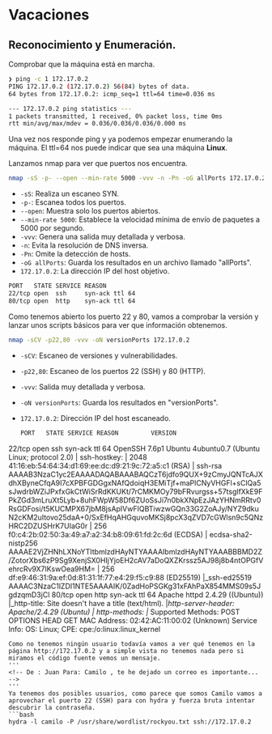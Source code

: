 # Vacaciones

## Reconocimiento y Enumeración.

Comprobar que la máquina está en marcha.

```bash
❯ ping -c 1 172.17.0.2
PING 172.17.0.2 (172.17.0.2) 56(84) bytes of data.
64 bytes from 172.17.0.2: icmp_seq=1 ttl=64 time=0.036 ms

--- 172.17.0.2 ping statistics ---
1 packets transmitted, 1 received, 0% packet loss, time 0ms
rtt min/avg/max/mdev = 0.036/0.036/0.036/0.000 ms

```

Una vez nos responde ping y ya podemos empezar enumerando la máquina. El ttl=64 nos puede indicar que sea una máquina **Linux**.

Lanzamos nmap para ver que puertos nos encuentra.

```bash
nmap -sS -p- --open --min-rate 5000 -vvv -n -Pn -oG allPorts 172.17.0.2
```
- `-sS`: Realiza un escaneo SYN.
- `-p-`: Escanea todos los puertos.
- `--open`: Muestra solo los puertos abiertos.
- `--min-rate 5000`: Establece la velocidad mínima de envío de paquetes a 5000 por segundo.
- `-vvv`: Genera una salida muy detallada y verbosa.
- `-n`: Evita la resolución de DNS inversa.
- `-Pn`: Omite la detección de hosts.
- `-oG allPorts`: Guarda los resultados en un archivo llamado "allPorts".
- `172.17.0.2`: La dirección IP del host objetivo.

```bash
PORT   STATE SERVICE REASON
22/tcp open  ssh     syn-ack ttl 64
80/tcp open  http    syn-ack ttl 64
```

Como tenemos abierto los puerto 22 y 80, vamos a comprobar la versión y lanzar unos scripts básicos para ver que información obtenemos.

```bash
nmap -sCV -p22,80 -vvv -oN versionPorts 172.17.0.2
```
- `-sCV`: Escaneo de versiones y vulnerabilidades.
- `-p22,80`: Escaneo de los puertos 22 (SSH) y 80 (HTTP).
- `-vvv`: Salida muy detallada y verbosa.
- `-oN versionPorts`: Guarda los resultados en "versionPorts".
- `172.17.0.2`: Dirección IP del host escaneado.

  ```bash
  PORT   STATE SERVICE REASON         VERSION
22/tcp open  ssh     syn-ack ttl 64 OpenSSH 7.6p1 Ubuntu 4ubuntu0.7 (Ubuntu Linux; protocol 2.0)
| ssh-hostkey: 
|   2048 41:16:eb:54:64:34:d1:69:ee:dc:d9:21:9c:72:a5:c1 (RSA)
| ssh-rsa AAAAB3NzaC1yc2EAAAADAQABAAABAQCzT6jdfo9QUX+9zCmyJQNTcAJXdhXByneCfqA9I7cXPBFGDGgxNAfQdoiqH3EMiTjf+maPlCNyVHGFl+sClQa5sJwdrbWZiJPxfxGkCtWiSrRdKKUKt/7rCMKMOy79bFRvurgss+57tsglfXkE9FPkZGd3mLruXt5Lyb+8uhFWpW58Df6ZUoSsJi7n0bkXNpEzJAzYHNmRRtv0RsGDFosi/t5KUCMPX67jbM8jsApIVwFIQBTiwzwGQn33G2ZoAJy/NYZ9dkuN2cKM2uItovo25daA+0/SxEfHqAHGquvoMKSj8pcX3qZVD7cGWlsn9c5QNzHRC2DZUSHrK7UIaG0r
|   256 f0:c4:2b:02:50:3a:49:a7:a2:34:b8:09:61:fd:2c:6d (ECDSA)
| ecdsa-sha2-nistp256 AAAAE2VjZHNhLXNoYTItbmlzdHAyNTYAAAAIbmlzdHAyNTYAAABBBMD2Z/ZotorXbs6zP9Sg9XenjSX0HIjYjoEH2cAV7aDoQXZKrssz5AJ98j8b4ntOPGfVehrcRv9X7lKswOea9HM=
|   256 df:e9:46:31:9a:ef:0d:81:31:1f:77:e4:29:f5:c9:88 (ED25519)
|_ssh-ed25519 AAAAC3NzaC1lZDI1NTE5AAAAIK/0ZadHoPSGKg31xFAhPaX854MMS09s5JgdzqmD3jCl
80/tcp open  http    syn-ack ttl 64 Apache httpd 2.4.29 ((Ubuntu))
|_http-title: Site doesn't have a title (text/html).
|_http-server-header: Apache/2.4.29 (Ubuntu)
| http-methods: 
|_  Supported Methods: POST OPTIONS HEAD GET
MAC Address: 02:42:AC:11:00:02 (Unknown)
Service Info: OS: Linux; CPE: cpe:/o:linux:linux_kernel
```
Como no tenemos ningún usuario todavía vamos a ver qué tenemos en la página http://172.17.0.2 y a simple vista no tenemos nada pero si miramos el código fuente vemos un mensaje.
'''
<!-- De : Juan Para: Camilo , te he dejado un correo es importante... -->
'''
Ya tenemos dos posibles usuarios, como parece que somos Camilo vamos a aprovechar el puerto 22 (SSH) para con hydra y fuerza bruta intentar descubrir la contraseña.
```bash
hydra -l camilo -P /usr/share/wordlist/rockyou.txt ssh://172.17.0.2
```
